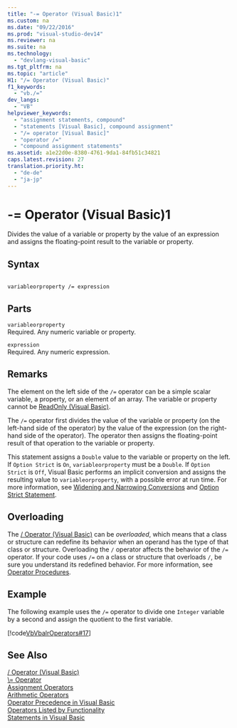 ```yaml
---
title: "-= Operator (Visual Basic)1"
ms.custom: na
ms.date: "09/22/2016"
ms.prod: "visual-studio-dev14"
ms.reviewer: na
ms.suite: na
ms.technology: 
  - "devlang-visual-basic"
ms.tgt_pltfrm: na
ms.topic: "article"
H1: "/= Operator (Visual Basic)"
f1_keywords: 
  - "vb./="
dev_langs: 
  - "VB"
helpviewer_keywords: 
  - "assignment statements, compound"
  - "statements [Visual Basic], compound assignment"
  - "/= operator [Visual Basic]"
  - "operator /="
  - "compound assignment statements"
ms.assetid: a1e22d0e-8380-4761-9da1-84fb51c34821
caps.latest.revision: 27
translation.priority.ht: 
  - "de-de"
  - "ja-jp"
---
```

# -= Operator (Visual Basic)1
Divides the value of a variable or property by the value of an expression and assigns the floating-point result to the variable or property.  
  
## Syntax  
  
```  
  
variableorproperty /= expression  
```  
  
## Parts  
 `variableorproperty`  
 Required. Any numeric variable or property.  
  
 `expression`  
 Required. Any numeric expression.  
  
## Remarks  
 The element on the left side of the `/=` operator can be a simple scalar variable, a property, or an element of an array. The variable or property cannot be [ReadOnly (Visual Basic)](../VS_csharp/readonly--visual-basic-.md).  
  
 The `/=` operator first divides the value of the variable or property (on the left-hand side of the operator) by the value of the expression (on the right-hand side of the operator). The operator then assigns the floating-point result of that operation to the variable or property.  
  
 This statement assigns a `Double` value to the variable or property on the left. If `Option Strict` is `On`, `variableorproperty` must be a `Double`. If `Option Strict` is `Off`, Visual Basic performs an implicit conversion and assigns the resulting value to `variableorproperty`, with a possible error at run time. For more information, see [Widening and Narrowing Conversions](../VS_csharp/widening-and-narrowing-conversions--visual-basic-.md) and [Option Strict Statement](../VS_csharp/option-strict-statement.md).  
  
## Overloading  
 The [/ Operator (Visual Basic)](../VS_csharp/--operator--visual-basic-3.md) can be *overloaded*, which means that a class or structure can redefine its behavior when an operand has the type of that class or structure. Overloading the `/` operator affects the behavior of the `/=` operator. If your code uses `/=` on a class or structure that overloads `/`, be sure you understand its redefined behavior. For more information, see [Operator Procedures](../VS_csharp/operator-procedures--visual-basic-.md).  
  
## Example  
 The following example uses the `/=` operator to divide one `Integer` variable by a second and assign the quotient to the first variable.  
  
 [!code[VbVbalrOperators#17](../VS_csharp/codesnippet/VisualBasic/-=-operator--visual-basic-1_1.vb)]  
  
## See Also  
 [/ Operator (Visual Basic)](../VS_csharp/--operator--visual-basic-3.md)   
 [\\= Operator](../VS_csharp/-=-operator.md)   
 [Assignment Operators](../VS_csharp/assignment-operators--visual-basic-.md)   
 [Arithmetic Operators](../VS_csharp/arithmetic-operators--visual-basic-.md)   
 [Operator Precedence in Visual Basic](../VS_csharp/operator-precedence-in-visual-basic.md)   
 [Operators Listed by Functionality](../VS_csharp/operators-listed-by-functionality--visual-basic-.md)   
 [Statements in Visual Basic](../VS_csharp/statements-in-visual-basic.md)